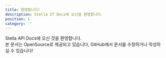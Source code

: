 ```yaml
---
title: 환영합니다!
description: Stella IT Docs에 오신걸 환영합니다.
position: 1
category: ''
---
```


Stella API Docs에 오신 것을 환영합니다.  
본 문서는 OpenSource로 제공되고 있습니다, GitHub에서 문서를 수정하거나 작성하실 수 있습니다!  
